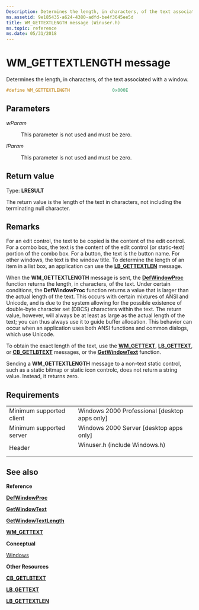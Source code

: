 ```yaml
---
Description: Determines the length, in characters, of the text associated with a window.
ms.assetid: 9e185435-a624-4380-adfd-be4f3645ee5d
title: WM_GETTEXTLENGTH message (Winuser.h)
ms.topic: reference
ms.date: 05/31/2018
---
```


# WM\_GETTEXTLENGTH message

Determines the length, in characters, of the text associated with a window.


```C++
#define WM_GETTEXTLENGTH                0x000E
```



## Parameters

<dl> <dt>

*wParam* 
</dt> <dd>

This parameter is not used and must be zero.

</dd> <dt>

*lParam* 
</dt> <dd>

This parameter is not used and must be zero.

</dd> </dl>

## Return value

Type: **LRESULT**

The return value is the length of the text in characters, not including the terminating null character.

## Remarks

For an edit control, the text to be copied is the content of the edit control. For a combo box, the text is the content of the edit control (or static-text) portion of the combo box. For a button, the text is the button name. For other windows, the text is the window title. To determine the length of an item in a list box, an application can use the [**LB\_GETTEXTLEN**](https://msdn.microsoft.com/library/Bb761315(v=VS.85).aspx) message.

When the **WM\_GETTEXTLENGTH** message is sent, the [**DefWindowProc**](https://docs.microsoft.com/windows/desktop/api/winuser/nf-winuser-defwindowproca) function returns the length, in characters, of the text. Under certain conditions, the **DefWindowProc** function returns a value that is larger than the actual length of the text. This occurs with certain mixtures of ANSI and Unicode, and is due to the system allowing for the possible existence of double-byte character set (DBCS) characters within the text. The return value, however, will always be at least as large as the actual length of the text; you can thus always use it to guide buffer allocation. This behavior can occur when an application uses both ANSI functions and common dialogs, which use Unicode.

To obtain the exact length of the text, use the [**WM\_GETTEXT**](wm-gettext.md), [**LB\_GETTEXT**](https://msdn.microsoft.com/library/Bb761313(v=VS.85).aspx), or [**CB\_GETLBTEXT**](https://msdn.microsoft.com/library/Bb775862(v=VS.85).aspx) messages, or the [**GetWindowText**](https://msdn.microsoft.com/library/ms633520(v=VS.85).aspx) function.

Sending a **WM\_GETTEXTLENGTH** message to a non-text static control, such as a static bitmap or static icon controlc, does not return a string value. Instead, it returns zero.

## Requirements



|                                     |                                                                                                          |
|-------------------------------------|----------------------------------------------------------------------------------------------------------|
| Minimum supported client<br/> | Windows 2000 Professional \[desktop apps only\]<br/>                                               |
| Minimum supported server<br/> | Windows 2000 Server \[desktop apps only\]<br/>                                                     |
| Header<br/>                   | <dl> <dt>Winuser.h (include Windows.h)</dt> </dl> |



## See also

<dl> <dt>

**Reference**
</dt> <dt>

[**DefWindowProc**](https://docs.microsoft.com/windows/desktop/api/winuser/nf-winuser-defwindowproca)
</dt> <dt>

[**GetWindowText**](https://msdn.microsoft.com/library/ms633520(v=VS.85).aspx)
</dt> <dt>

[**GetWindowTextLength**](https://msdn.microsoft.com/library/ms633521(v=VS.85).aspx)
</dt> <dt>

[**WM\_GETTEXT**](wm-gettext.md)
</dt> <dt>

**Conceptual**
</dt> <dt>

[Windows](windows.md)
</dt> <dt>

**Other Resources**
</dt> <dt>

[**CB\_GETLBTEXT**](https://msdn.microsoft.com/library/Bb775862(v=VS.85).aspx)
</dt> <dt>

[**LB\_GETTEXT**](https://msdn.microsoft.com/library/Bb761313(v=VS.85).aspx)
</dt> <dt>

[**LB\_GETTEXTLEN**](https://msdn.microsoft.com/library/Bb761315(v=VS.85).aspx)
</dt> </dl>

 

 




